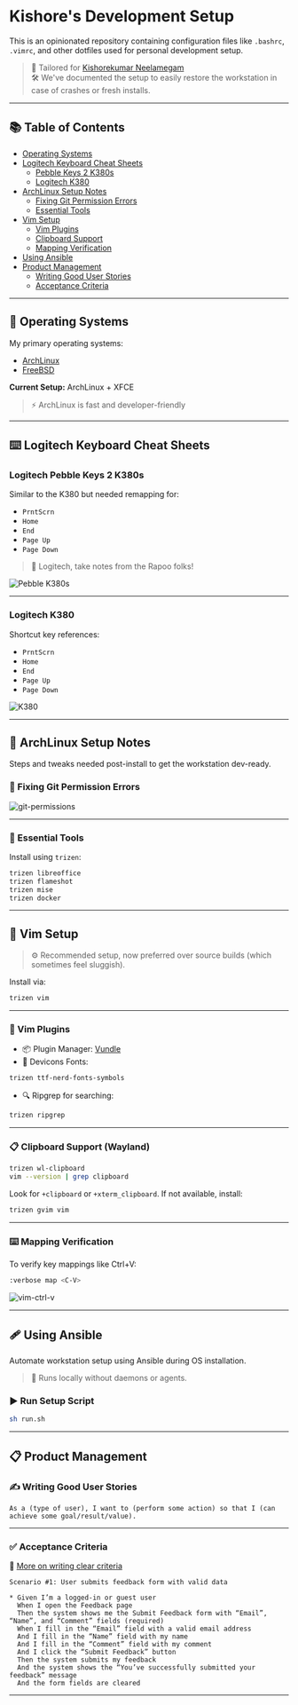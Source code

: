 # Kishore's Development Setup

This is an opinionated repository containing configuration files like `.bashrc`, `.vimrc`, and other dotfiles used for personal development setup.

> 🧠 Tailored for [Kishorekumar Neelamegam](https://www.linkedin.com/in/kishorekumarneelamegam/?originalSubdomain=in)  
> 🛠️ We've documented the setup to easily restore the workstation in case of crashes or fresh installs.

---

## 📚 Table of Contents

- [Operating Systems](#operating-systems)
- [Logitech Keyboard Cheat Sheets](#logitech-keyboard-cheat-sheets)
  - [Pebble Keys 2 K380s](#logitech-pebble-keys-2-k380s)
  - [Logitech K380](#logitech-k380)
- [ArchLinux Setup Notes](#archlinux-setup-notes)
  - [Fixing Git Permission Errors](#fixing-git-permission-errors)
  - [Essential Tools](#essential-tools)
- [Vim Setup](#vim-setup)
  - [Vim Plugins](#vim-plugins)
  - [Clipboard Support](#clipboard-support)
  - [Mapping Verification](#mapping-verification)
- [Using Ansible](#using-ansible)
- [Product Management](#product-management)
  - [Writing Good User Stories](#writing-good-user-stories)
  - [Acceptance Criteria](#acceptance-criteria)

---

## 👥 Operating Systems

My primary operating systems:

- [ArchLinux](https://archlinux.org/)
- [FreeBSD](https://www.freebsd.org/)

**Current Setup:** ArchLinux + XFCE

> ⚡ ArchLinux is fast and developer-friendly

---

## ⌨️ Logitech Keyboard Cheat Sheets

### Logitech Pebble Keys 2 K380s

Similar to the K380 but needed remapping for:

- `PrntScrn`
- `Home`
- `End`
- `Page Up`
- `Page Down`

> 🧹 Logitech, take notes from the Rapoo folks!

![Pebble K380s](https://github.com/indykish/dotfiles/assets/1402479/0c127ed6-6cf6-4465-bc68-14070958cbfe)

---

### Logitech K380

Shortcut key references:

- `PrntScrn`
- `Home`
- `End`
- `Page Up`
- `Page Down`

![K380](https://user-images.githubusercontent.com/1402479/161395539-2b1ec230-97d1-4994-a394-af56070d3d2b.png)

---

## 🐧 ArchLinux Setup Notes

Steps and tweaks needed post-install to get the workstation dev-ready.

### 🔧 Fixing Git Permission Errors

![git-permissions](https://github.com/indykish/dotfiles/assets/1402479/bcef5bc1-f56c-4716-a577-81830f442cf0)

---

### 🧰 Essential Tools

Install using `trizen`:

```bash
trizen libreoffice
trizen flameshot
trizen mise
trizen docker
```

---

## 📝 Vim Setup

> ⚙️ Recommended setup, now preferred over source builds (which sometimes feel sluggish).

Install via:

```bash
trizen vim
```

---

### 🔌 Vim Plugins

- 📦 Plugin Manager: [Vundle](https://github.com/VundleVim/Vundle.vim)
- 🎨 Devicons Fonts:

```bash
trizen ttf-nerd-fonts-symbols
```

- 🔍 Ripgrep for searching:

```bash
trizen ripgrep
```

---

### 📋 Clipboard Support (Wayland)

```bash
trizen wl-clipboard
vim --version | grep clipboard
```

Look for `+clipboard` or `+xterm_clipboard`. If not available, install:

```bash
trizen gvim vim
```

---

### ⌨️ Mapping Verification

To verify key mappings like Ctrl+V:

```bash
:verbose map <C-V>
```

![vim-ctrl-v](https://github.com/kishoreneelamegam/dotfiles/assets/1402479/8630d6c4-1108-482d-a49d-0c489b2088d2)

---

## 🩹 Using Ansible

Automate workstation setup using Ansible during OS installation.

> 🧼 Runs locally without daemons or agents.

### ▶️ Run Setup Script

```bash
sh run.sh
```

---

## 📋 Product Management

### ✍️ Writing Good User Stories

```
As a (type of user), I want to (perform some action) so that I (can achieve some goal/result/value).
```

---

### ✅ Acceptance Criteria

📖 [More on writing clear criteria](https://rubygarage.org/blog/clear-acceptance-criteria-and-why-its-important)

```gherkin
Scenario #1: User submits feedback form with valid data

* Given I’m a logged-in or guest user
  When I open the Feedback page
  Then the system shows me the Submit Feedback form with “Email”, “Name”, and “Comment” fields (required)
  When I fill in the “Email” field with a valid email address
  And I fill in the “Name” field with my name
  And I fill in the “Comment” field with my comment
  And I click the “Submit Feedback” button
  Then the system submits my feedback
  And the system shows the “You’ve successfully submitted your feedback” message
  And the form fields are cleared
```

---

